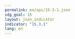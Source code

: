 ```yaml
---
permalink: en/api/15-3-1.json
sdg_goal: 15
layout: json_indicator
indicator: "15.3.1"
lang: en
---
```

